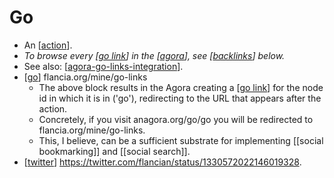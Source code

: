 # Go

- An [[action]].
- *To browse every [[go link]] in the [[agora]], see [[backlinks]] below.*
- See also: [[agora-go-links-integration]].
- [[go]] flancia.org/mine/go-links
  - The above block results in the Agora creating a [[go link]] for the node id in which it is in ('go'), redirecting to the URL that appears after the action.
  - Concretely, if you visit anagora.org/go/go you will be redirected to flancia.org/mine/go-links.
  - This, I believe, can be a sufficient substrate for implementing [[social bookmarking]] and [[social search]].
- [[twitter]] https://twitter.com/flancian/status/1330572022146019328.


[//begin]: # "Autogenerated link references for markdown compatibility"
[action]: action "Action"
[go link]: go-link "Go Link"
[agora]: agora "Agora"
[backlinks]: backlinks "Backlinks"
[agora-go-links-integration]: agora-go-links-integration "Agora Go Links Integration"
[go]: go "Go"
[twitter]: twitter "Twitter"
[//end]: # "Autogenerated link references"